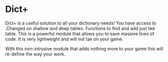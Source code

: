 # Dict+
Dict+ is a useful solution to all your dictionary needs! You have access to .Changed on shallow and deep tables. Functions to find and add just like table. 
This is a powerful module that allows you to save massive lines of code. It is very lightweight and will not tax on your game.

With this non-intrusive module that adds nothing more to your game this will re-define the way your work.
